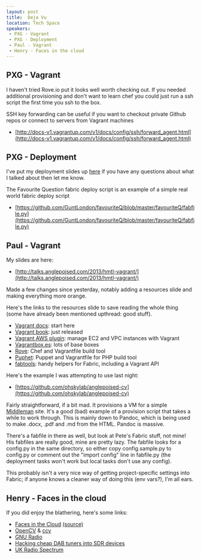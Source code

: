 ```yaml
---
layout: post
title:  Deja Vu
location: Tech Space
speakers:
 - PXG - Vagrant
 - PXG - Deployment
 - Paul - Vagrant
 - Henry - Faces in the cloud
---
```


## PXG - Vagrant

I haven't tried Rove.io put it looks well worth checking out. If you needed additional provisioning and don't want to learn chef you could just run a ssh script the first time you ssh to the box.

SSH key forwarding can be useful if you want to checkout private Github repos or connect to servers from Vagrant machines

 - [http://docs-v1.vagrantup.com/v1/docs/config/ssh/forward_agent.html](http://docs-v1.vagrantup.com/v1/docs/config/ssh/forward_agent.html)

## PXG - Deployment

I've put my deployment slides up [here](http://petegraham.co.uk/slides/deployment/) if you have any questions about what I talked about then let me know.

The Favourite Question fabric deploy script is an example of a simple real world fabric deploy script

 - [https://github.com/GuntLondon/favouriteQ/blob/master/favouriteQ/fabfile.py](https://github.com/GuntLondon/favouriteQ/blob/master/favouriteQ/fabfile.py)


## Paul - Vagrant

My slides are here:

 - [http://talks.anglepoised.com/2013/hmtl-vagrant/](http://talks.anglepoised.com/2013/hmtl-vagrant/)

Made a few changes since yesterday, notably adding a resources slide and making everything more orange.

Here's the links to the resources slide to save reading the whole thing (some have already been mentioned upthread: good stuff).

 - [Vagrant docs](https://docs.vagrantup.com/v2/): start here
 - [Vagrant book](http://shop.oreilly.com/product/0636920026358.do): just released
 - [Vagrant AWS plugin](https://github.com/mitchellh/vagrant-aws): manage EC2 and VPC instances with Vagrant
 - [Vagrantbox.es](http://www.vagrantbox.es/): lots of base boxes
 - [Rove](http://rove.io/): Chef and Vagrantfile build tool
 - [Puphet](https://puphpet.com/): Puppet and Vagrantfile for PHP build tool
 - [fabtools](https://github.com/ronnix/fabtools): handy helpers for Fabric, including a Vagrant API

Here's the example I was attempting to use last night:

 - [https://github.com/ohskylab/anglepoised-cv](https://github.com/ohskylab/anglepoised-cv)

Fairly straightforward, if a bit mad. It provisions a VM for a simple [Middleman](https://middlemanapp.com/) site. It's a good (bad) example of a provision script that takes a while to work through. This is mainly down to Pandoc, which is being used to make .docx, .pdf and .md from the HTML. Pandoc is massive.

There's a fabfile in there as well, but look at Pete's Fabric stuff, not mine! His fabfiles are really good, mine are pretty lazy. The fabfile looks for a config.py in the same directory, so either copy config.sample.py to config.py or comment out the "import config" line in fabfile.py (the deployment tasks won't work but local tasks don't use any config).

This probably isn't a very nice way of getting project-specific settings into Fabric; if anyone knows a cleaner way of doing this (env vars?), I'm all ears.


## Henry - Faces in the cloud

If you did enjoy the blathering, here's some links:

 - [Faces in the Cloud](http://facesinthecloud.tumblr.com/) [(source)](https://github.com/prehensile/facesinthecloud)
 - [OpenCV](http://opencv.org/) & [ccv](http://libccv.org/)
 - [GNU Radio](http://gnuradio.org/redmine/projects/gnuradio/wiki)
 - [Hacking cheap DAB tuners into SDR devices](http://sdr.osmocom.org/trac/wiki/rtl-sdr)
 - [UK Radio Spectrum](http://ukspec.tripod.com/spectrum.html)